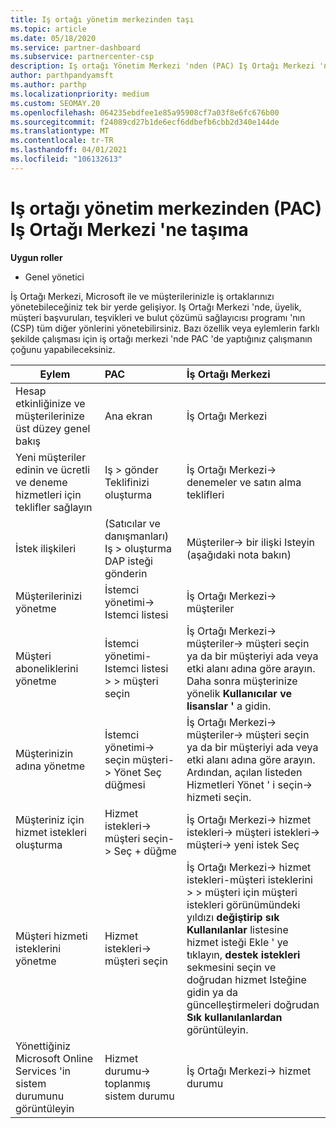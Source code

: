 ```yaml
---
title: Iş ortağı yönetim merkezinden taşı
ms.topic: article
ms.date: 05/18/2020
ms.service: partner-dashboard
ms.subservice: partnercenter-csp
description: Iş ortağı Yönetim Merkezi 'nden (PAC) Iş Ortağı Merkezi 'ne geçtiğinizde, CSP program üyeliğini, müşteri başvurularını, teşvikleri ve daha fazlasını yönetmeyi öğrenin.
author: parthpandyamsft
ms.author: parthp
ms.localizationpriority: medium
ms.custom: SEOMAY.20
ms.openlocfilehash: 064235ebdfee1e85a95908cf7a03f8e6fc676b00
ms.sourcegitcommit: f24089cd27b1de6ecf6ddbefb6cbb2d340e144de
ms.translationtype: MT
ms.contentlocale: tr-TR
ms.lasthandoff: 04/01/2021
ms.locfileid: "106132613"
---
```

# <a name="moving-from-partner-admin-center-pac-to-the-partner-center"></a>Iş ortağı yönetim merkezinden (PAC) Iş Ortağı Merkezi 'ne taşıma

**Uygun roller**

- Genel yönetici

İş Ortağı Merkezi, Microsoft ile ve müşterilerinizle iş ortaklarınızı yönetebileceğiniz tek bir yerde gelişiyor. Iş Ortağı Merkezi 'nde, üyelik, müşteri başvuruları, teşvikleri ve bulut çözümü sağlayıcısı programı 'nın (CSP) tüm diğer yönlerini yönetebilirsiniz. Bazı özellik veya eylemlerin farklı şekilde çalışması için iş ortağı merkezi 'nde PAC 'de yaptığınız çalışmanın çoğunu yapabileceksiniz.


|**Eylem**   |**PAC**   |**İş Ortağı Merkezi**   |
|--------------|:--------------|:---------------|
|Hesap etkinliğinize ve müşterilerinize üst düzey genel bakış|Ana ekran|İş Ortağı Merkezi|
|Yeni müşteriler edinin ve ücretli ve deneme hizmetleri için teklifler sağlayın|Iş > gönder Teklifinizi oluşturma|İş Ortağı Merkezi-> denemeler ve satın alma teklifleri |
|İstek ilişkileri|(Satıcılar ve danışmanları) Iş > oluşturma DAP isteği gönderin|Müşteriler-> bir ilişki Isteyin (aşağıdaki nota bakın)|
|Müşterilerinizi yönetme|İstemci yönetimi-> Istemci listesi|İş Ortağı Merkezi-> müşteriler|
|Müşteri aboneliklerini yönetme|İstemci yönetimi-Istemci listesi > > müşteri seçin|İş Ortağı Merkezi-> müşteriler-> müşteri seçin ya da bir müşteriyi ada veya etki alanı adına göre arayın. Daha sonra müşterinize yönelik **Kullanıcılar ve lisanslar '** a gidin.|
|Müşterinizin adına yönetme|İstemci yönetimi-> seçin müşteri-> Yönet Seç düğmesi|İş Ortağı Merkezi-> müşteriler-> müşteri seçin ya da bir müşteriyi ada veya etki alanı adına göre arayın. Ardından, açılan listeden Hizmetleri Yönet ' i seçin-> hizmeti seçin.|
|Müşteriniz için hizmet istekleri oluşturma|Hizmet istekleri-> müşteri seçin-> Seç + düğme | İş Ortağı Merkezi-> hizmet istekleri-> müşteri istekleri-> müşteri-> yeni istek Seç|
|Müşteri hizmeti isteklerini yönetme| Hizmet istekleri-> müşteri seçin|İş Ortağı Merkezi-> hizmet istekleri-müşteri isteklerini > > müşteri için müşteri istekleri görünümündeki yıldızı **değiştirip sık** **Kullanılanlar** listesine hizmet isteği Ekle ' ye tıklayın, **destek istekleri** sekmesini seçin ve doğrudan hizmet Isteğine gidin ya da güncelleştirmeleri doğrudan **Sık kullanılanlardan** görüntüleyin.|
|Yönettiğiniz Microsoft Online Services 'in sistem durumunu görüntüleyin|Hizmet durumu-> toplanmış sistem durumu|İş Ortağı Merkezi-> hizmet durumu|
